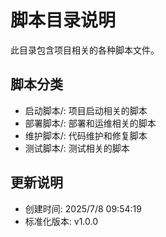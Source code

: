 # 脚本目录说明

此目录包含项目相关的各种脚本文件。

## 脚本分类
- 启动脚本/: 项目启动相关的脚本
- 部署脚本/: 部署和运维相关的脚本
- 维护脚本/: 代码维护和修复脚本
- 测试脚本/: 测试相关的脚本

## 更新说明
- 创建时间: 2025/7/8 09:54:19
- 标准化版本: v1.0.0
